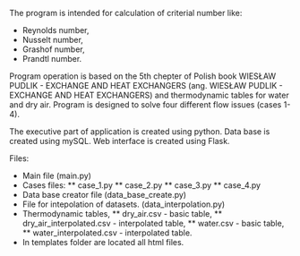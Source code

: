 The program is intended for calculation of criterial number like:
* Reynolds number, 
* Nusselt number,
* Grashof number,
* Prandtl number.

Program operation is based on the 5th chepter of Polish book WIESŁAW PUDLIK - EXCHANGE AND HEAT EXCHANGERS (ang. WIESŁAW PUDLIK - EXCHANGE AND HEAT EXCHANGERS) and thermodynamic tables for water and dry air. Program is designed to solve four different flow issues (cases 1-4).

The executive part of application is created using python. Data base is created using mySQL. Web interface is created using Flask. 

Files:
* Main file (main.py)
* Cases files: 
** case_1.py
** case_2.py
** case_3.py
** case_4.py
* Data base creator file (data_base_create.py) 
* File for intepolation of datasets. (data_interpolation.py)
* Thermodynamic tables,
** dry_air.csv - basic table,
** dry_air_interpolated.csv - interpolated table,
** water.csv - basic table,
** water_interpolated.csv - interpolated table.
* In templates folder are located all html files.

